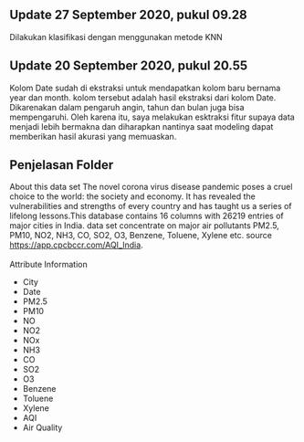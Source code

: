 ## Update 27 September 2020, pukul 09.28
Dilakukan klasifikasi dengan menggunakan metode KNN

## Update 20 September 2020, pukul 20.55
Kolom Date sudah di ekstraksi untuk mendapatkan kolom baru bernama year dan month. kolom tersebut adalah hasil ekstraksi dari kolom Date.
<br>Dikarenakan dalam pengaruh angin, tahun dan bulan juga bisa mempengaruhi. Oleh karena itu, saya melakukan esktraksi fitur supaya data menjadi lebih bermakna dan diharapkan nantinya saat modeling dapat memberikan hasil akurasi yang memuaskan.

## Penjelasan Folder
About this data set
The novel corona virus disease pandemic poses a cruel choice to the world: the society and economy. It has revealed the vulnerabilities and strengths of every country and has taught us a series of lifelong lessons.This database contains 16 columns with 26219 entries of major cities in India. data set concentrate on major air pollutants PM2.5, PM10, NO2, NH3, CO, SO2, O3, Benzene, Toluene, Xylene etc. source https://app.cpcbccr.com/AQI_India.
<br><br>
Attribute Information
- City
- Date
- PM2.5
- PM10
- NO
- NO2
- NOx
- NH3
- CO
- SO2
- O3
- Benzene
- Toluene
- Xylene
- AQI
- Air Quality
